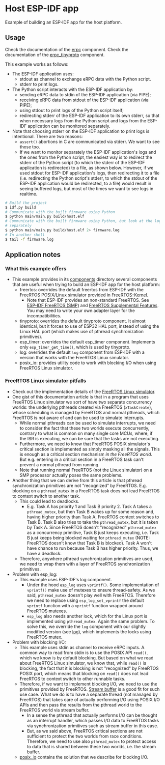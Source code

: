 # Host ESP-IDF app

Example of building an ESP-IDF app for the host platform.

## Usage

Check the documentation of the [erpc](../../erpc_esp/erpc/README.md) component.
Check the documentation of the [erpc_tinyproto](../../erpc_esp/erpc_tinyproto/README.md) component.

This example works as follows:

* The ESP-IDF application uses:
    * stdout as channel to exchange eRPC data with the Python script.
    * stderr to print logs.
* The Python script interacts with the ESP-IDF application by:
    * sending eRPC data to stdin of the ESP-IDF application (via PIPE);
    * receiving eRPC data from stdout of the ESP-IDF application (via PIPE);
    * using stdout to print logs of the Python script itself;
    * redirecting stderr of the ESP-IDF application to its own stderr, so that when necessary logs from the Python script and logs from the ESP-IDF application can be monitored separately.
* Note that choosing stderr on the ESP-IDF application to print logs is intentional. There are two reasons:
    * `assert()` abortions in C are communicated via stderr. We want to see those too.
    * If we want to monitor separately the ESP-IDF application's logs and the ones from the Python script, the easiest way is to redirect the stderr of the Python script (to which the stderr of the ESP-IDF application is redirected) to a file, as shown below. However, if we used stdout for ESP-IDF application's logs, then redirecting it to a file (i.e. redirecting the Python script's stderr, to which the stdout of the ESP-IDF application would be redirected, to a file) would result in seeing buffered logs, but most of the times we want to see logs in realtime.

```bash
# Build the project
$ idf.py build
# Communicate with the built firmware using Python
$ python main/main.py build/host.elf
# Communicate with the built firmware using Python, but look at the logs
# separately
$ python main/main.py build/host.elf 2> firmware.log
# In another shell
$ tail -f firmware.log
```

## Application notes

### What this example offers

* This example provides in its [components](./components/) directory several components that are useful when trying to build an ESP-IDF app for the host platform:
    * freertos: overrides the default freertos from ESP-IDF with the FreeRTOS POSIX/Linux simulator provided in [FreeRTOS-Kernel](https://github.com/FreeRTOS/FreeRTOS-Kernel).
        * Note that ESP-IDF provides an non-standard FreeRTOS. See [ESP-IDF FreeRTOS (SMP)](https://docs.espressif.com/projects/esp-idf/en/latest/esp32/api-guides/freertos-smp.html) and [FreeRTOS Supplemental Features](https://docs.espressif.com/projects/esp-idf/en/latest/esp32/api-reference/system/freertos_additions.html). You may need to write your own adapter layer for the incompatibilities.
    * tinyproto: overrides the default tinyproto component. It almost identical, but it forces to use of ESP32 HAL port, instead of using the Linux HAL port (which makes use of pthread synchronization primitives).
    * esp_timer: overrides the default esp_timer component. Implements only `esp_timer_get_time()`, which is used by tinyproto.
    * log: overrides the default `log` component from ESP-IDF with a version that works with the FreeRTOS Linux simulator.
    * posix_io: provides utility code to work with blocking I/O when using FreeRTOS Linux simulator.

### FreeRTOS Linux simulator pitfalls

* Check out the implementation details of the [FreeRTOS Linux simulator](https://www.freertos.org/FreeRTOS-simulator-for-Linux.html).
* One gist of this documentation article is that in a program that uses FreeRTOS Linux simulator we sort of have two separate concurrency worlds: the underlying pthreads created via FreeRTOS (`xTaskCreate`), whose scheduling is managed by FreeRTOS and normal pthreads, which FreeRTOS is not aware of and can be used to simulate interrupts.
    * While normal pthreads can be used to simulate interrupts, we need to consider the fact that these two worlds execute concurrently, contrary to what is common on many single core MCUs, where, if the ISR is executing, we can be sure that the tasks are not executing.
    * Furthermore, we need to know that FreeRTOS POSIX simulator's critical section is implemented as simply masking all the signals. This is enough as a critical section mechanism *in the FreeRTOS world*. But e.g. entering in a critical section in a FreeRTOS task can't prevent a normal pthread from running.
    * Note that running normal FreeRTOS (not the Linux simulator) on a SMP processor actually poses the same problems.
* Another thing that we can derive from this article is that pthread synchronization primitives are not "recognized" by FreeRTOS. E.g. blocking on a `pthread_mutex` in a FreeRTOS task does not lead FreeRTOS to context switch to another task.
    * This could lead to deadlocks.
        * E.g. Task A has priority 1 and Task B priority 2. Task A takes a `pthread_mutex`, but then Task B wakes up for some reason and, having higher priority than Task A, FreeRTOS context switches to Task B. Task B also tries to take the `pthread_mutex`, but it is taken by Task A. Since FreeRTOS doesn't "recognized" `pthread_mutex` as a concurrency primitive, Task B just keeps executing, i.e. Task B just keeps being blocked waiting for `pthread_mutex` (NOTE: FreeRTOS doesn't know that Task B is blocked). Task A won't have chance to run because Task B has higher priority. Thus, we have a deadlock.
    * Therefore, anywhere pthread synchronization primitives are used, we need to wrap them with a layer of FreeRTOS synchronization primitives.
* Problem with esp_log:
    * This example uses ESP-IDF's log component.
        * Under the hood `esp_log` uses `vprintf()`. Some implementation of `vprintf()` make use of mutexes to ensure thread-safety. As we said, `pthread_mutex` doesn't play well with FreeRTOS. Therefore we need to replace using `esp_log_set_vprintf` the default `vprintf` function with a `vprintf` function wrapped around FreeRTOS mutexes.
        * `esp_log` also needs another lock, which for the Linux port is implemented using `pthread_mutex`. Again the same problem. To solve this, we override the `log` component with our slightly modified version (see [log](./components/log)), which implements the locks using FreeRTOS mutex.
* Problem with blocking I/O:
    * This example uses stdin as channel to receive eRPC inputs. A common way to read from stdin is to use the POSIX API `read()`, which we know is by default blocking. But based on what we read about FreeRTOS Linux simulator, we know that, while `read()` is blocking, the fact that it is blocking is not "recognized" by FreeRTOS POSIX port, which means that blocking on `read()` does not lead FreeRTOS to context switch to other runnable tasks.
    * Therefore, if we want to implement blocking I/O, we need to use the primitives provided by FreeRTOS. [Stream buffer](https://www.freertos.org/RTOS-stream-buffer-example.html) is a good fit for such use case. What we do is to have a separate thread (not managed by FreeRTOS) that takes care of actually performing I/O using POSIX I/O APIs and then pass the results from the pthread world to the FreeRTOS world via stream buffer.
        * In a sense the pthread that actually performs I/O can be thought as an interrupt handler, which passes I/O data to FreeRTOS tasks via synchronization primitives such as stream buffer in this case.
        * But, as we said above, FreeRTOS critical sections are not sufficient to protect the two worlds from race conditions. Therefore, we need to use also `pthread_mutex` to protect access to data that is shared between these two worlds, i.e. the stream buffer.
    * [posix_io](./components/posix_io/) contains the solution that we describe for blocking I/O.
